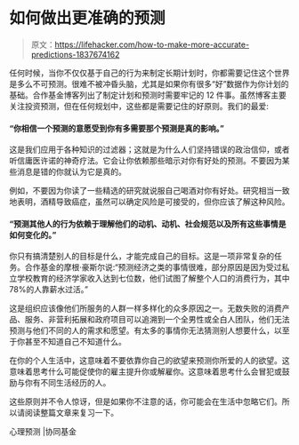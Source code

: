 # 如何做出更准确的预测

> 原文：<https://lifehacker.com/how-to-make-more-accurate-predictions-1837674162>

任何时候，当你不仅仅基于自己的行为来制定长期计划时，你都需要记住这个世界是多么不可预测。很难不被冲昏头脑，尤其是如果你有很多“好”数据作为你计划的基础。合作基金博客列出了制定计划和预测时需要牢记的 12 件事。虽然博客主要关注投资预测，但在任何规划中，这些都是需要记住的好原则。我们的最爱:



#### “你相信一个预测的意愿受到你有多需要那个预测是真的影响。”

这是我们应用于各种知识的过滤器；这就是为什么人们坚持错误的政治信仰，或者听信庸医许诺的神奇疗法。它会让你依赖那些暗示对你有好处的预测。不要因为某些消息是错的你就认为它是真的。

例如，不要因为你读了一些精选的研究就说服自己喝酒对你有好处。研究相当一致地表明，酒精导致癌症，虽然可以确定风险是可接受的，但你应该了解这种风险。

#### “预测其他人的行为依赖于理解他们的动机、动机、社会规范以及所有这些事情是如何变化的。”

你只有搞清楚别人的目标是什么，才能完成自己的目标。这是一项非常复杂的任务。合作基金的摩根·豪斯尔说:“预测经济之类的事情很难，部分原因是因为受过私立学校教育的经济学家收入达到七位数，他们试图了解整个人口的消费行为，其中 78%的人靠薪水过活。”

这是组织应该像他们所服务的人群一样多样化的众多原因之一。无数失败的消费产品、服务、非营利拓展和政府项目可以追溯到一个全男性或全白人团队，他们无法预测与他们不同的人的需求和愿望。有太多的事情你无法猜测别人想要什么，以至于你甚至不知道自己不知道什么。

在你的个人生活中，这意味着不要依靠你自己的欲望来预测你所爱的人的欲望。这意味着思考什么可能促使你的雇主提升你或解雇你。这意味着思考什么会冒犯或鼓励与你有不同生活经历的人。

这些原则并不令人惊讶，但是如果你不注意的话，你可能会在生活中忽略它们。所以请阅读整篇文章来复习一下。

心理预测 |协同基金